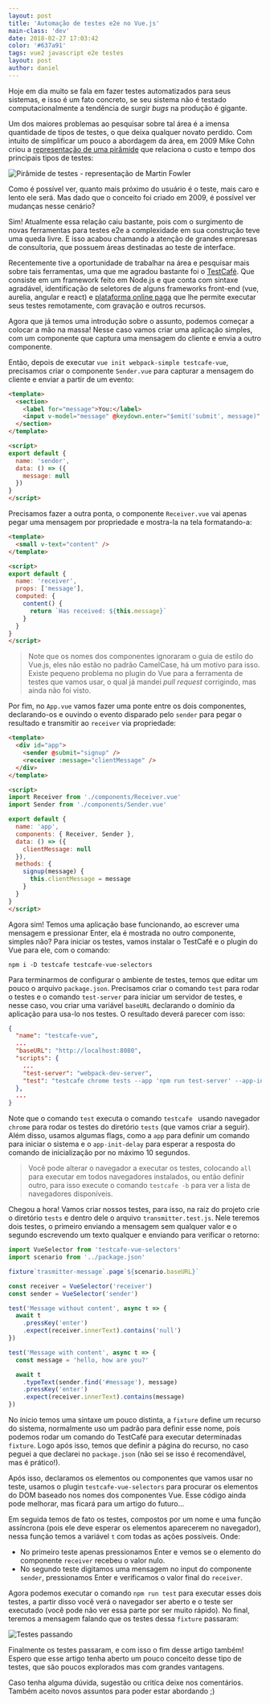 ```yaml
---
layout: post
title: 'Automação de testes e2e no Vue.js'
main-class: 'dev'
date: 2018-02-27 17:03:42 
color: '#637a91'
tags: vue2 javascript e2e testes
layout: post
author: daniel
---
```


Hoje em dia muito se fala em fazer testes automatizados para seus sistemas, e isso é um fato concreto, se seu sistema não é testado computacionalmente a tendência de surgir *bugs* na produção é gigante.

Um dos maiores problemas ao pesquisar sobre tal área é a imensa quantidade de tipos de testes, o que deixa qualquer novato perdido. Com intuito de simplificar um pouco a abordagem da área, em 2009 Mike Cohn criou a [representação de uma pirâmide](https://www.mountaingoatsoftware.com/blog/the-forgotten-layer-of-the-test-automation-pyramid) que relaciona o custo e tempo dos principais tipos de testes:

![Pirâmide de testes - representação de Martin Fowler](https://martinfowler.com/bliki/images/testPyramid/test-pyramid.png)

Como é possível ver, quanto mais próximo do usuário é o teste, mais caro e lento ele será. Mas dado que o conceito foi criado em 2009, é possível ver mudanças nesse cenário?

Sim! Atualmente essa relação caiu bastante, pois com o surgimento de novas ferramentas para testes e2e a complexidade em sua construção teve uma queda livre. E isso acabou chamando a atenção de grandes empresas de consultoria, que possuem áreas destinadas ao teste de interface.

Recentemente tive a oportunidade de trabalhar na área e pesquisar mais sobre tais ferramentas, uma que me agradou bastante foi o [TestCafé](devexpress.github.io/testcafe). Que consiste em um framework feito em Node.js e que conta com sintaxe agradável, identificação de seletores de alguns frameworks front-end (vue, aurelia, angular e react) e [plataforma online paga](https://testcafe.devexpress.com) que lhe permite executar seus testes remotamente, com gravação e outros recursos. 

Agora que já temos uma introdução sobre o assunto, podemos começar a colocar a mão na massa! Nesse caso vamos criar uma aplicação simples, com um componente que captura uma mensagem do cliente e envia a outro componente.

Então, depois de executar `vue init webpack-simple testcafe-vue`, precisamos criar o componente `Sender.vue` para capturar a mensagem do cliente e enviar a partir de um evento:

```html
<template>
  <section>
    <label for="message">You:</label>
    <input v-model="message" @keydown.enter="$emit('submit', message)" id="message" autofocus/>
  </section>
</template>

<script>
export default {
  name: 'sender',
  data: () => ({
    message: null
  })
}
</script>
```

Precisamos fazer a outra ponta, o componente `Receiver.vue` vai apenas pegar uma mensagem por propriedade e mostra-la na tela formatando-a:

```html
<template>
  <small v-text="content" />
</template>

<script>
export default {
  name: 'receiver',
  props: ['message'],
  computed: {
    content() {
      return `Has received: ${this.message}`
    }
  }
}
</script>
```

> Note que os nomes dos componentes ignoraram o guia de estilo do Vue.js, eles não estão no padrão CamelCase, há um motivo para isso. Existe pequeno problema no plugin do Vue para a ferramenta de testes que vamos usar, o qual já mandei *pull request* corrigindo, mas ainda não foi visto.

Por fim, no `App.vue` vamos fazer uma ponte entre os dois componentes, declarando-os e ouvindo o evento disparado pelo `sender` para pegar o resultado e transmitir ao `receiver` via propriedade:

```html
<template>
  <div id="app">
    <sender @submit="signup" />
    <receiver :message="clientMessage" />
  </div>
</template>

<script>
import Receiver from './components/Receiver.vue'
import Sender from './components/Sender.vue'

export default {
  name: 'app',
  components: { Receiver, Sender },
  data: () => ({
    clientMessage: null
  }),
  methods: {
    signup(message) {
      this.clientMessage = message
    }
  }
}
</script>
```

Agora sim! Temos uma aplicação base funcionando, ao escrever uma mensagem e pressionar Enter, ela é mostrada no outro componente, simples não? Para iniciar os testes, vamos instalar o TestCafé e o plugin do Vue para ele, com o comando:

```
npm i -D testcafe testcafe-vue-selectors
```

Para terminarmos de configurar o ambiente de testes, temos que editar um pouco o arquivo `package.json`. Precisamos criar o comando `test` para rodar o testes e o comando `test-server` para iniciar um servidor de testes, e nesse caso, vou criar uma variável `baseURL` declarando o domínio da aplicação para usa-lo nos testes. O resultado deverá parecer com isso:

```json
{
  "name": "testcafe-vue",
  ...
  "baseURL": "http://localhost:8080",
  "scripts": {
    ...
    "test-server": "webpack-dev-server",
    "test": "testcafe chrome tests --app 'npm run test-server' --app-init-delay 10000"
  },
  ...
}
```

Note que o comando `test` executa o comando `testcafe ` usando navegador `chrome` para rodar os testes do diretório `tests` (que vamos criar a seguir). Além disso, usamos algumas flags, como a `app` para definir um comando para iniciar o sistema e o `app-init-delay` para esperar a resposta do comando de inicialização por no máximo 10 segundos.

> Você pode alterar o navegador a executar os testes, colocando `all` para executar em todos navegadores instalados, ou então definir outro, para isso execute o comando `testcafe -b` para ver a lista de navegadores disponíveis.

Chegou a hora! Vamos criar nossos testes, para isso, na raiz do projeto crie o diretório `tests` e dentro dele o arquivo `transmitter.test.js`. Nele teremos dois testes, o primeiro enviando a mensagem sem qualquer valor e o segundo escrevendo um texto qualquer e enviando para verificar o retorno:

```javascript
import VueSelector from 'testcafe-vue-selectors'
import scenario from '../package.json'

fixture`trasmitter-message`.page`${scenario.baseURL}`

const receiver = VueSelector('receiver')
const sender = VueSelector('sender')

test('Message without content', async t => {
  await t
    .pressKey('enter')
    .expect(receiver.innerText).contains('null')
})

test('Message with content', async t => {
  const message = 'hello, how are you?'

  await t
    .typeText(sender.find('#message'), message)
    .pressKey('enter')
    .expect(receiver.innerText).contains(message)
})
```

No ínicio temos uma sintaxe um pouco distinta, a `fixture` define um recurso do sistema, normalmente uso um padrão para definir esse nome, pois podemos rodar um comando do TestCafé para executar determinadas `fixture`. Logo após isso, temos que definir a página do recurso, no caso peguei a que declarei no `package.json` (não sei se isso é recomendável, mas é prático!).

Após isso, declaramos os elementos ou componentes que vamos usar no teste, usamos o plugin `testcafe-vue-selectors` para procurar os elementos do DOM baseado nos nomes dos componentes Vue. Esse código ainda pode melhorar, mas ficará para um artigo do futuro...

Em seguida temos de fato os testes, compostos por um nome e uma função assíncrona (pois ele deve esperar os elementos aparecerem no navegador), nessa função temos a variável `t` com todas as ações possíveis. Onde:

- No primeiro teste apenas pressionamos Enter e vemos se o elemento do componente `receiver` recebeu o valor nulo.
- No segundo teste digitamos uma mensagem no input do componente `sender`, pressionamos Enter e verificamos o valor final do `receiver`.

Agora podemos executar o comando `npm run test` para executar esses dois testes, a partir disso você verá o navegador ser aberto e o teste ser executado (você pode não ver essa parte por ser muito rápido). No final, teremos a mensagem falando que os testes dessa `fixture` passaram:

![Testes passando](/content/images/2018/02/DeepinScreenshot_select-area_20180227135252.png)

Finalmente os testes passaram, e com isso o fim desse artigo também! Espero que esse artigo tenha aberto um pouco  conceito desse tipo de testes, que são poucos explorados mas com grandes vantagens.

Caso tenha alguma dúvida, sugestão ou critíca deixe nos comentários. Também aceito novos assuntos para poder estar abordando ;)
